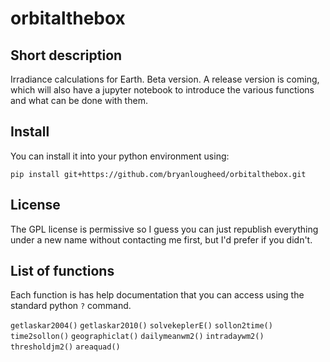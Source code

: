 # orbitalthebox

## Short description
Irradiance calculations for Earth. Beta version. A release version is coming, which will also have a jupyter notebook to introduce the various functions and what can be done with them.

## Install
You can install it into your python environment using:

`pip install git+https://github.com/bryanlougheed/orbitalthebox.git`

## License
The GPL license is permissive so I guess you can just republish everything under a new name without contacting me first, but I'd prefer if you didn't.

## List of functions
Each function is has help documentation that you can access using the standard python `?` command.

`getlaskar2004()`
`getlaskar2010()`
`solvekeplerE()`
`sollon2time()`
`time2sollon()`
`geographiclat()`
`dailymeanwm2()`
`intradaywm2()`
`thresholdjm2()`
`areaquad()`
